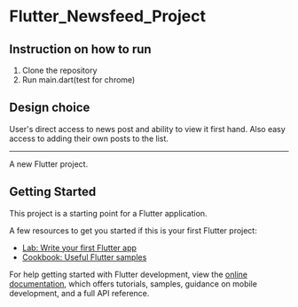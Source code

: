 # Flutter_Newsfeed_Project

## Instruction on how to run
1) Clone the repository
2) Run main.dart(test for chrome)

## Design choice
User's direct access to news post and ability to view it first hand. Also easy access to adding their own posts to the list.
____________________________________________________________________________________________________
A new Flutter project.

## Getting Started

This project is a starting point for a Flutter application.

A few resources to get you started if this is your first Flutter project:

- [Lab: Write your first Flutter app](https://docs.flutter.dev/get-started/codelab)
- [Cookbook: Useful Flutter samples](https://docs.flutter.dev/cookbook)

For help getting started with Flutter development, view the
[online documentation](https://docs.flutter.dev/), which offers tutorials,
samples, guidance on mobile development, and a full API reference.
